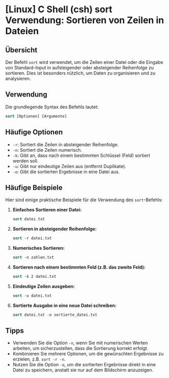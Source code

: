 # [Linux] C Shell (csh) sort Verwendung: Sortieren von Zeilen in Dateien

## Übersicht
Der Befehl `sort` wird verwendet, um die Zeilen einer Datei oder die Eingabe von Standard-Input in aufsteigender oder absteigender Reihenfolge zu sortieren. Dies ist besonders nützlich, um Daten zu organisieren und zu analysieren.

## Verwendung
Die grundlegende Syntax des Befehls lautet:

```csh
sort [Optionen] [Argumente]
```

## Häufige Optionen
- `-r`: Sortiert die Zeilen in absteigender Reihenfolge.
- `-n`: Sortiert die Zeilen numerisch.
- `-k`: Gibt an, dass nach einem bestimmten Schlüssel (Feld) sortiert werden soll.
- `-u`: Gibt nur eindeutige Zeilen aus (entfernt Duplikate).
- `-o`: Gibt die sortierten Ergebnisse in eine Datei aus.

## Häufige Beispiele
Hier sind einige praktische Beispiele für die Verwendung des `sort`-Befehls:

1. **Einfaches Sortieren einer Datei:**
   ```csh
   sort datei.txt
   ```

2. **Sortieren in absteigender Reihenfolge:**
   ```csh
   sort -r datei.txt
   ```

3. **Numerisches Sortieren:**
   ```csh
   sort -n zahlen.txt
   ```

4. **Sortieren nach einem bestimmten Feld (z.B. das zweite Feld):**
   ```csh
   sort -k 2 datei.txt
   ```

5. **Eindeutige Zeilen ausgeben:**
   ```csh
   sort -u datei.txt
   ```

6. **Sortierte Ausgabe in eine neue Datei schreiben:**
   ```csh
   sort datei.txt -o sortierte_datei.txt
   ```

## Tipps
- Verwenden Sie die Option `-n`, wenn Sie mit numerischen Werten arbeiten, um sicherzustellen, dass die Sortierung korrekt erfolgt.
- Kombinieren Sie mehrere Optionen, um die gewünschten Ergebnisse zu erzielen, z.B. `sort -r -n`.
- Nutzen Sie die Option `-o`, um die sortierten Ergebnisse direkt in eine Datei zu speichern, anstatt sie nur auf dem Bildschirm anzuzeigen.